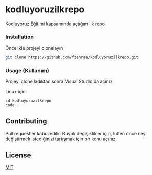 # kodluyoruzilkrepo
Kodluyoruz Eğitimi kapsamında açtığım ilk repo

### Installation

Öncelikle projeyi clonelayın

```bash
git clone https://github.com/fzehraa/kodluyoruzilkrepo.git
```

### Usage (Kullanım)

Projeyi clone ladıktan sonra Visual Studio'da açınız

Linux için:
```linux
cd kodluyoruzilkrepo
code .
```

## Contributing
Pull requestler kabul edilir. Büyük değişiklikler için, lütfen önce neyi değiştirmek istediğinizi tartışmak için bir konu açınız.


## License
[MIT](https://choosealicense.com/licenses/mit/)
